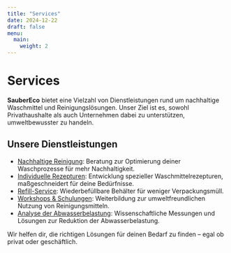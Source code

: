 ```yaml
---
title: "Services"
date: 2024-12-22
draft: false
menu:
  main:
    weight: 2
---
```


# Services

**SauberEco** bietet eine Vielzahl von Dienstleistungen rund um nachhaltige Waschmittel und Reinigungslösungen. Unser Ziel ist es, sowohl Privathaushalte als auch Unternehmen dabei zu unterstützen, umweltbewusster zu handeln.

## Unsere Dienstleistungen

- [Nachhaltige Reinigung](/services/nachhaltige-reinigung/): Beratung zur Optimierung deiner Waschprozesse für mehr Nachhaltigkeit.
- [Individuelle Rezepturen](/services/individuelle-rezepturen/): Entwicklung spezieller Waschmittelrezepturen, maßgeschneidert für deine Bedürfnisse.
- [Refill-Service](/services/refill-service/): Wiederbefüllbare Behälter für weniger Verpackungsmüll.
- [Workshops & Schulungen](/services/workshops/): Weiterbildung zur umweltfreundlichen Nutzung von Reinigungsmitteln.
- [Analyse der Abwasserbelastung](/services/abwasseranalyse/): Wissenschaftliche Messungen und Lösungen zur Reduktion der Abwasserbelastung.

Wir helfen dir, die richtigen Lösungen für deinen Bedarf zu finden – egal ob privat oder geschäftlich.
